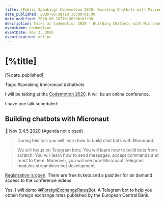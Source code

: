 ```yaml
---
title: (Public Speaking) Codemotion 2020: Building Chatbots with Micronaut
date_published: 2020-08-28T10:30:00+01:00
date_modified: 2020-08-28T10:30:00+01:00
description: Talks at Codemotion 2020 - Building Chatbots with Micronaut.
eventName: Codemotion
eventDate: Nov 3, 2020
eventLocation: online
---
```


# [%title]

[%date_published]

Tags: #speaking #micronaut #chatbots

I will be talking at the [Codemotion 2020](https://events.codemotion.com/conferences/online/2020/online-tech-conference-spanish-edition/). It will be an online conference.

I have one talk scheduled: 

## Building chatbots with Micronaut 

📅 Nov 3,4,5  2020 (Agenda not closed)

> During this talk you will learn how to build chat bots with Micronaut.  

> We will focus on Telegram bots. You will learn how to build bots from scratch. You will learn how to send messages, accept commands and react to them. Moreover, you will see how Micronaut Telegram modules streamlines bot development. 


[Registration is open](https://events.codemotion.com/conferences/online/2020/online-tech-conference-spanish-edition/). There are free tickets and a paid tier for on demand access to the conference videos. 

Yes, I will demo [@ForeignExchangeRatesBot](https://exchangeratesbot.com). A Telegram bot to help you obtain foreign exchange rates published by the European Central Bank.